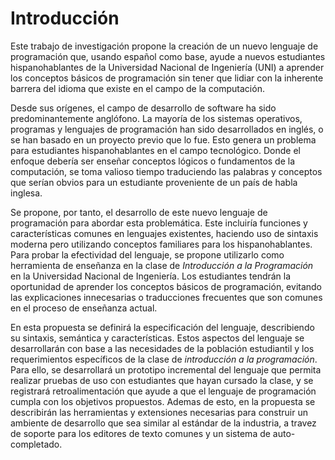 # Introducción

Este trabajo de investigación propone la creación de un nuevo lenguaje de programación que, usando español como base, ayude a nuevos estudiantes
hispanohablantes de la Universidad Nacional de Ingeniería (UNI) a aprender los conceptos básicos de programación sin tener que lidiar con la
inherente barrera del idioma que existe en el campo de la computación.

Desde sus orígenes, el campo de desarrollo de software ha sido predominantemente anglófono. La mayoría de los sistemas operativos, programas
y lenguajes de programación han sido desarrollados en inglés, o se han basado en un proyecto previo que lo fue. Esto genera un problema para
estudiantes hispanohablantes en el campo tecnológico. Donde el enfoque debería ser enseñar conceptos lógicos o fundamentos de la
computación, se toma valioso tiempo traduciendo las palabras y conceptos que serían obvios para un estudiante proveniente de un país de
habla inglesa.

Se propone, por tanto, el desarrollo de este nuevo lenguaje de programación para abordar esta problemática. Este incluiría funciones y
características comunes en lenguajes existentes, haciendo uso de sintaxis moderna pero utilizando conceptos familiares para los
hispanohablantes. Para probar la efectividad del lenguaje, se propone utilizarlo como herramienta de enseñanza en la clase de *Introducción
a la Programación* en la Universidad Nacional de Ingeniería. Los estudiantes tendrán la oportunidad de aprender los conceptos básicos de
programación, evitando las explicaciones innecesarias o traducciones frecuentes que son comunes en el proceso de enseñanza actual.

En esta propuesta se definirá la especificación del lenguaje, describiendo su sintaxis, semántica y características. Estos aspectos del
lenguaje se desarrollarán con base a las necesidades de la población estudiantil y los requerimientos específicos de la clase de
*introducción a la programación*. Para ello, se desarrollará un prototipo incremental del lenguaje que permita realizar pruebas de
uso con estudiantes que hayan cursado la clase, y se registrará retroalimentación que ayude a que el lenguaje de programación
cumpla con los objetivos propuestos. Ademas de esto, en la propuesta se describirán las herramientas y extensiones necesarias para construir
un ambiente de desarrollo que sea similar al estándar de la industria, a travez de soporte para los editores de texto comunes y un sistema
de auto-completado.